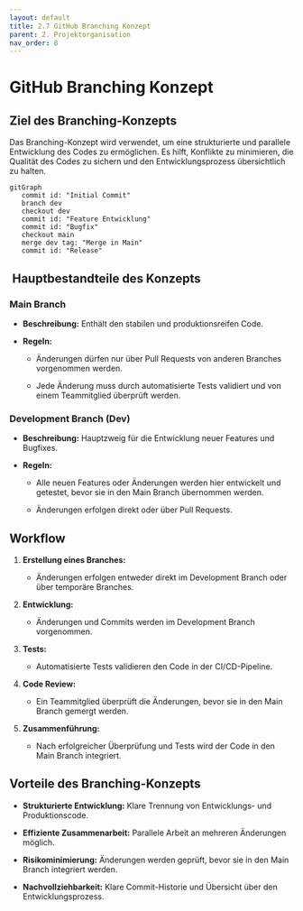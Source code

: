 ```yaml
---
layout: default
title: 2.7 GitHub Branching Konzept
parent: 2. Projektorganisation
nav_order: 8
---
```

# GitHub Branching Konzept

## Ziel des Branching-Konzepts

Das Branching-Konzept wird verwendet, um eine strukturierte und parallele Entwicklung des Codes zu ermöglichen. Es hilft, Konflikte zu minimieren, die Qualität des Codes zu sichern und den Entwicklungsprozess übersichtlich zu halten.

```mermaid
gitGraph
   commit id: "Initial Commit"
   branch dev
   checkout dev
   commit id: "Feature Entwicklung"
   commit id: "Bugfix"
   checkout main
   merge dev tag: "Merge in Main"
   commit id: "Release"
```


##  Hauptbestandteile des Konzepts

### Main Branch

- **Beschreibung:** Enthält den stabilen und produktionsreifen Code.
    
- **Regeln:**
    
    - Änderungen dürfen nur über Pull Requests von anderen Branches vorgenommen werden.
        
    - Jede Änderung muss durch automatisierte Tests validiert und von einem Teammitglied überprüft werden.
        

### Development Branch (Dev)

- **Beschreibung:** Hauptzweig für die Entwicklung neuer Features und Bugfixes.
    
- **Regeln:**
    
    - Alle neuen Features oder Änderungen werden hier entwickelt und getestet, bevor sie in den Main Branch übernommen werden.
        
    - Änderungen erfolgen direkt oder über Pull Requests.
        

## Workflow

1. **Erstellung eines Branches:**
    
    - Änderungen erfolgen entweder direkt im Development Branch oder über temporäre Branches.
        
2. **Entwicklung:**
    
    - Änderungen und Commits werden im Development Branch vorgenommen.
        
3. **Tests:**
    
    - Automatisierte Tests validieren den Code in der CI/CD-Pipeline.
        
4. **Code Review:**
    
    - Ein Teammitglied überprüft die Änderungen, bevor sie in den Main Branch gemergt werden.
        
5. **Zusammenführung:**
    
    - Nach erfolgreicher Überprüfung und Tests wird der Code in den Main Branch integriert.
        

## Vorteile des Branching-Konzepts

- **Strukturierte Entwicklung:** Klare Trennung von Entwicklungs- und Produktionscode.
    
- **Effiziente Zusammenarbeit:** Parallele Arbeit an mehreren Änderungen möglich.
    
- **Risikominimierung:** Änderungen werden geprüft, bevor sie in den Main Branch integriert werden.
    
- **Nachvollziehbarkeit:** Klare Commit-Historie und Übersicht über den Entwicklungsprozess.